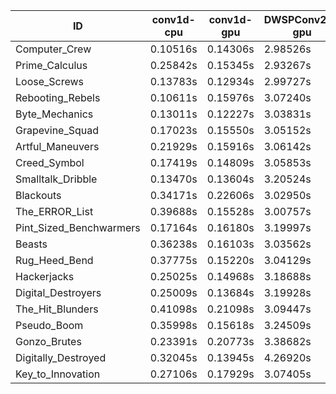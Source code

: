 |ID|conv1d-cpu|conv1d-gpu|DWSPConv2D-gpu|gemm-gpu|avg|
|-|-|-|-|-|-|
|Computer_Crew|0.10516s|0.14306s|2.98526s|1.83521s|1.26717s|
|Prime_Calculus|0.25842s|0.15345s|2.93267s|1.73105s|1.26890s|
|Loose_Screws|0.13783s|0.12934s|2.99727s|1.85342s|1.27947s|
|Rebooting_Rebels|0.10611s|0.15976s|3.07240s|1.79143s|1.28242s|
|Byte_Mechanics|0.13011s|0.12227s|3.03831s|1.88910s|1.29495s|
|Grapevine_Squad|0.17023s|0.15550s|3.05152s|1.83163s|1.30222s|
|Artful_Maneuvers|0.21929s|0.15916s|3.06142s|1.78081s|1.30517s|
|Creed_Symbol|0.17419s|0.14809s|3.05853s|1.84462s|1.30636s|
|Smalltalk_Dribble|0.13470s|0.13604s|3.20524s|1.91653s|1.34813s|
|Blackouts|0.34171s|0.22606s|3.02950s|1.87557s|1.36821s|
|The_ERROR_List|0.39688s|0.15528s|3.00757s|1.98007s|1.38495s|
|Pint_Sized_Benchwarmers|0.17164s|0.16180s|3.19997s|2.00712s|1.38513s|
|Beasts|0.36238s|0.16103s|3.03562s|1.98910s|1.38703s|
|Rug_Heed_Bend|0.37775s|0.15220s|3.04129s|2.00601s|1.39431s|
|Hackerjacks|0.25025s|0.14968s|3.18688s|2.00825s|1.39876s|
|Digital_Destroyers|0.25009s|0.13684s|3.19928s|2.07773s|1.41598s|
|The_Hit_Blunders|0.41098s|0.21098s|3.09447s|2.01871s|1.43379s|
|Pseudo_Boom|0.35998s|0.15618s|3.24509s|1.99308s|1.43858s|
|Gonzo_Brutes|0.23391s|0.20773s|3.38682s|2.01811s|1.46164s|
|Digitally_Destroyed|0.32045s|0.13945s|4.26920s|2.56923s|1.82458s|
|Key_to_Innovation|0.27106s|0.17929s|3.07405s|infs|infs|
